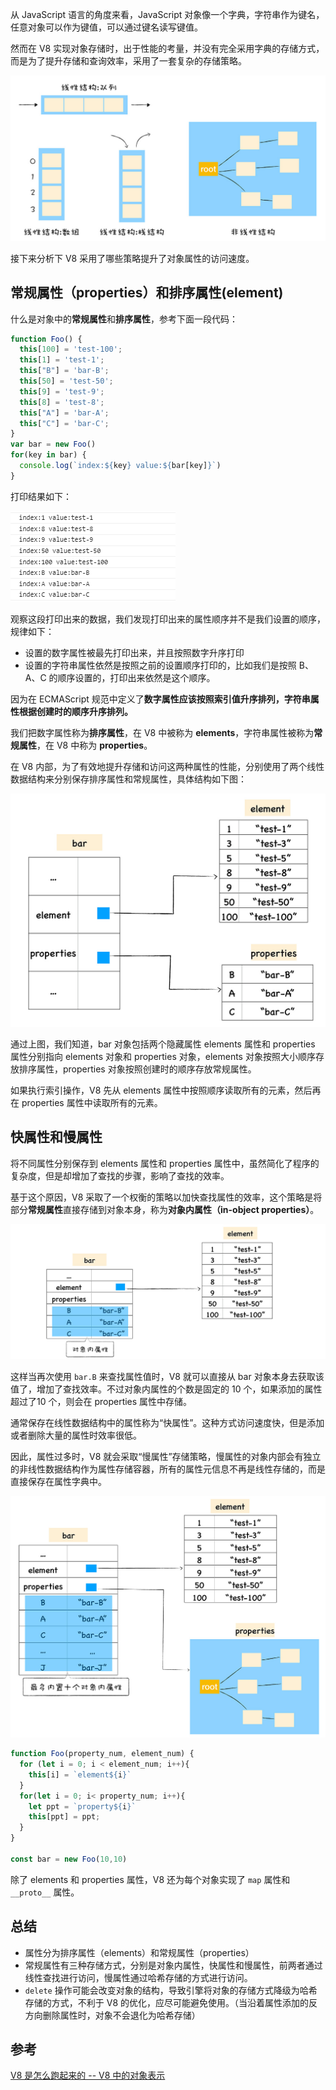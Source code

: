 从 JavaScript 语言的角度来看，JavaScript 对象像一个字典，字符串作为键名，任意对象可以作为键值，可以通过键名读写键值。

然而在 V8 实现对象存储时，出于性能的考量，并没有完全采用字典的存储方式，而是为了提升存储和查询效率，采用了一套复杂的存储策略。

![](./images/line.jpg)

接下来分析下 V8 采用了哪些策略提升了对象属性的访问速度。

## 常规属性（properties）和排序属性(element)
什么是对象中的**常规属性**和**排序属性**，参考下面一段代码：
```javascript
function Foo() {
  this[100] = 'test-100';
  this[1] = 'test-1';
  this["B"] = 'bar-B';
  this[50] = 'test-50';
  this[9] = 'test-9';
  this[8] = 'test-8';
  this["A"] = 'bar-A';
  this["C"] = 'bar-C';
}
var bar = new Foo()
for(key in bar) {
  console.log(`index:${key} value:${bar[key]}`)
}
```

打印结果如下：

![](./images/pro&ele.png)

观察这段打印出来的数据，我们发现打印出来的属性顺序并不是我们设置的顺序，规律如下：
- 设置的数字属性被最先打印出来，并且按照数字升序打印
- 设置的字符串属性依然是按照之前的设置顺序打印的，比如我们是按照 B、A、C 的顺序设置的，打印出来依然是这个顺序。

因为在 ECMAScript 规范中定义了**数字属性应该按照索引值升序排列，字符串属性根据创建时的顺序升序排列。**

我们把数字属性称为**排序属性**，在 V8 中被称为 **elements**，字符串属性被称为**常规属性**，在 V8 中称为 **properties**。

在 V8 内部，为了有效地提升存储和访问这两种属性的性能，分别使用了两个线性数据结构来分别保存排序属性和常规属性，具体结构如下图：

![](./images/object_in_v8.jpg)

通过上图，我们知道，bar 对象包括两个隐藏属性 elements 属性和 properties 属性分别指向 elements 对象和 properties 对象，elements 对象按照大小顺序存放排序属性，properties 对象按照创建时的顺序存放常规属性。

如果执行索引操作，V8 先从 elements 属性中按照顺序读取所有的元素，然后再在 properties 属性中读取所有的元素。

## 快属性和慢属性
将不同属性分别保存到 elements 属性和 properties 属性中，虽然简化了程序的复杂度，但是却增加了查找的步骤，影响了查找的效率。

基于这个原因，V8 采取了一个权衡的策略以加快查找属性的效率，这个策略是将部分**常规属性**直接存储到对象本身，称为**对象内属性（in-object properties）**。

![](./images/in_object_properties.jpg)

这样当再次使用 `bar.B` 来查找属性值时，V8 就可以直接从 bar 对象本身去获取该值了，增加了查找效率。不过对象内属性的个数是固定的 10 个，如果添加的属性超过了10 个，则会在 properties 属性中存储。

通常保存在线性数据结构中的属性称为“快属性”。这种方式访问速度快，但是添加或者删除大量的属性时效率很低。

因此，属性过多时，V8 就会采取“慢属性”存储策略，慢属性的对象内部会有独立的非线性数据结构作为属性存储容器，所有的属性元信息不再是线性存储的，而是直接保存在属性字典中。

![](./images/fast&slow.jpg)

```javascript
function Foo(property_num, element_num) {
  for (let i = 0; i < element_num; i++){
    this[i] = `element${i}`
  }
  for(let i = 0; i< property_num; i++){
    let ppt = `property${i}`
    this[ppt] = ppt;
  }
}

const bar = new Foo(10,10)
```

除了 elements 和 properties 属性，V8 还为每个对象实现了 `map` 属性和 `__proto__` 属性。

## 总结
- 属性分为排序属性（elements）和常规属性（properties）
- 常规属性有三种存储方式，分别是对象内属性，快属性和慢属性，前两者通过线性查找进行访问，慢属性通过哈希存储的方式进行访问。
- `delete` 操作可能会改变对象的结构，导致引擎将对象的存储方式降级为哈希存储的方式，不利于 V8 的优化，应尽可能避免使用。（当沿着属性添加的反方向删除属性时，对象不会退化为哈希存储）

## 参考
[V8 是怎么跑起来的 -- V8 中的对象表示](https://www.cnblogs.com/chargeworld/p/12236848.html)


